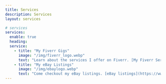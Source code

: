 ```yaml
---
title: Services
description: Services
layout: services

# services
services:
  enable: true
  heading:
  service:
    - title: "My Fiverr Gigs"
      image: "/img/fiverr_logo.webp"
      text: "Learn about the services I offer on Fiverr. [My Fiverr Services](https://www.fiverr.com/bocciaman?public_mode=true)"
    - title: "My eBay Listings"
      image: "/img/ebaylogo.webp"
      text: "Come checkout my eBay listings. [eBay listings](https://www.ebay.com/usr/bocciagod)"
---
```

